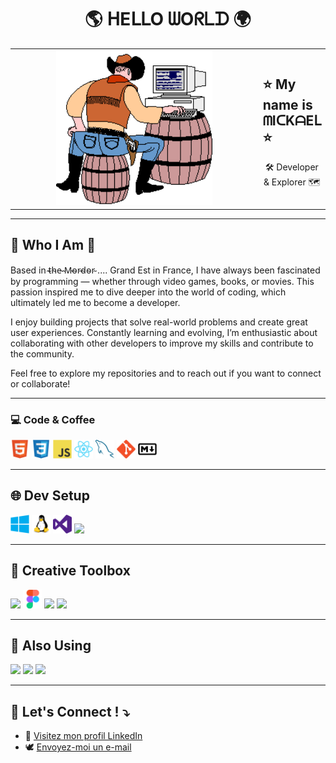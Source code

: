 


<h1 width="500px" align="center" > 🌎 ᕼEᒪᒪO ᗯOᖇᒪᗪ 🌍 </h1>
<table>
  <tr>
    <td width="450px" align="center">
     <img src= https://github.com/MickaelTomellini/MickaelTomellini/blob/a3b3b649264ebaaf9cecdd0c58256628206f8d83/img/pc%20(232).gif alt="Avatar" width="250px" >
    </td>
    <td>
   <h2> ⭐ My name is ᗰIᑕKᗩEᒪ ⭐ </h2>
   <p align="center">🛠️ Developer & Explorer 🗺️</p>
   </td>
  </tr>
</table>

---

## 🎸 Who I Am 🦝

Based in  ̴t̴h̴e̴ ̴M̴o̴r̴d̴o̴r̴  .... Grand Est in France, I have always been fascinated by programming — whether through video games, books, or movies. This passion inspired me to dive deeper into the world of coding, which ultimately led me to become a developer.

I enjoy building projects that solve real-world problems and create great user experiences. Constantly learning and evolving, I’m enthusiastic about collaborating with other developers to improve my skills and contribute to the community.

Feel free to explore my repositories and to reach out if you want to connect or collaborate!


---

### 💻️ Code & Coffee

<img src="https://raw.githubusercontent.com/devicons/devicon/master/icons/html5/html5-original.svg" width="30"/>  <img src="https://raw.githubusercontent.com/devicons/devicon/master/icons/css3/css3-original.svg" width="30"/> <img src="https://raw.githubusercontent.com/devicons/devicon/master/icons/javascript/javascript-original.svg" width="30"/> <img src="https://raw.githubusercontent.com/devicons/devicon/master/icons/react/react-original.svg" width="30"/> <img src="https://raw.githubusercontent.com/devicons/devicon/master/icons/mysql/mysql-original.svg" width="30"/> <img src="https://raw.githubusercontent.com/devicons/devicon/master/icons/git/git-original.svg" width="30"/> <img src="https://raw.githubusercontent.com/devicons/devicon/master/icons/markdown/markdown-original.svg" width="30"/>

---

## 🌐 Dev Setup

<img src="https://raw.githubusercontent.com/devicons/devicon/master/icons/windows8/windows8-original.svg" width="30"/> <img src="https://raw.githubusercontent.com/devicons/devicon/master/icons/linux/linux-original.svg" width="30"/> <img src="https://raw.githubusercontent.com/devicons/devicon/master/icons/visualstudio/visualstudio-plain.svg" width="30"/> <img src="https://avatars.githubusercontent.com/u/28635252?s=280&v=4" width="30"/>


---

## 🎨 Creative Toolbox

<img src="https://cdn-1.webcatalog.io/catalog/canva-cn/canva-cn-icon-unplated.png" width="30"/> <img src="https://raw.githubusercontent.com/devicons/devicon/master/icons/figma/figma-original.svg" width="30"/> <img src="https://img.icons8.com/ios/50/unsplash.png" width="30"/> <img src="https://matablettegraphique.fr/wp-content/uploads/2023/12/Procreate-est-un-logiciel-de-dessin-complet-sur-iPad.-e1702788561483.png" width="30"/>


---

## 🧰 Also Using

<img src="https://cdn-1.webcatalog.io/catalog/mdn-web-docs/mdn-web-docs-icon-filled-256.png" width="30"/> <img src="https://cdn.worldvectorlogo.com/logos/slack-new-logo.svg" width="30"/> <img src="https://upload.wikimedia.org/wikipedia/commons/thumb/1/10/2023_Obsidian_logo.svg/1200px-2023_Obsidian_logo.svg.png" width="30"/>


---

## 📮 Let's Connect ! ⤵️

- 💼 [Visitez mon profil LinkedIn]()  
- 🕊️ [Envoyez-moi un e-mail]()
